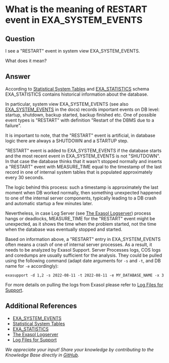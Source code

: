 # What is the meaning of RESTART event in EXA_SYSTEM_EVENTS

## Question

I see a "RESTART" event in system view EXA_SYSTEM_EVENTS.

What does it mean?

## Answer

According to [Statistical System Tables](https://docs.exasol.com/db/latest/sql_references/system_tables/statistical_system_tables.htm) and [EXA_STATISTICS](https://github.com/exasol/public-knowledgebase/blob/main/Database-Features/exa-statistics.md)
schema EXA_STATISTICS contains historical information about the database.

In particular, system view EXA_SYSTEM_EVENTS (see also [EXA_SYSTEM_EVENTS](https://docs.exasol.com/db/latest/sql_references/system_tables/statistical/exa_system_events.htm) in the docs) records important events on DB level: startup,
shutdown, backup started, backup finished etc.
One of possible event types is "RESTART" with definition "Restart of the DBMS due to a failure".

It is important to note, that the "RESTART" event is artificial, in database logic there are always a SHUTDOWN and a STARTUP step.

"RESTART" event is added to EXA_SYSTEM_EVENTS if the database starts and the most recent event in EXA_SYSTEM_EVENTS is not "SHUTDOWN".
In that case the database thinks that it wasn't stopped normally and inserts a "RESTART" event with MEASURE_TIME equal to the timestamp of the last record in one of internal system tables that is populated approximately every 30 seconds.

The logic behind this process: such a timestamp is approximately the last moment when DB worked normally, then something unexpected happened to one of the internal server components, typically leading to a DB crash and automatic startup a few minutes later.

Nevertheless, in case Log Server (see [The Exasol Logserver](https://github.com/exasol/public-knowledgebase/blob/main/Database-Features/the-exasol-logserver.md)) process hangs or deadlocks, MEASURE_TIME for the "RESTART" event might be unexpected, as it shows the time when the problem started, not the time when the database was eventually stopped and started.

Based on information above, a "RESTART" entry in EXA_SYSTEM_EVENTS often means a crash of one of internal server processes. As a result, it needs to be analyzed by Exasol Support. Server Processes logs, COS logs and coredumps are usually sufficient for the analysis.
They could be pulled using the following command (adapt date arguments for `-s` and `-t`, and DB name for `-e` accordingly):

```shell
exasupport -d 1,2 -s 2022-08-11 -t 2022-08-11 -e MY_DATABASE_NAME -x 3
```

For more details on pulling the logs from Exasol please refer to [Log Files for Support](https://docs.exasol.com/db/latest/administration/on-premise/support.htm).

## Additional References

* [EXA_SYSTEM_EVENTS](https://docs.exasol.com/db/latest/sql_references/system_tables/statistical/exa_system_events.htm)
* [Statistical System Tables](https://docs.exasol.com/db/latest/sql_references/system_tables/statistical_system_tables.htm)
* [EXA_STATISTICS](https://github.com/exasol/public-knowledgebase/blob/main/Database-Features/exa-statistics.md)
* [The Exasol Logserver](https://github.com/exasol/public-knowledgebase/blob/main/Database-Features/the-exasol-logserver.md)
* [Log Files for Support](https://docs.exasol.com/db/latest/administration/on-premise/support.htm)

*We appreciate your input! Share your knowledge by contributing to the Knowledge Base directly in [GitHub](https://github.com/exasol/public-knowledgebase).*
